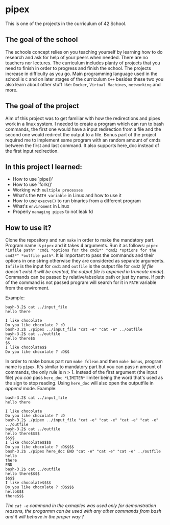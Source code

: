 # pipex
This is one of the projects in the curriculum of 42 School.

## The goal of the school
The schools concept relies on you teaching yourself by learning how to do research and ask for help of your peers when needed. There are no teachers nor lectures. The curriculum includes planty of projects that you need to finish in order to progress and finish the school. The projects increase in difficulty as you go. Main programming language used in the school is `C` and on later stages of the curriculum `C++` besides these two you also learn about other stuff like: `Docker`, `Virtual Machines`, `networking` and more.

## The goal of the project
Aim of this project was to get familiar with how the redirections and pipes work in a linux system. I needed to create a program which can run to bash commands, the first one would have a input redirection from a file and the second one would redirect the output to a file. Bonus part of the project required me to implement same program with an random amount of cmds between the first and last command. It also supports here_doc instead of the first input redirection.

## In this project I learned:
  - How to use `pipe()'
  - How to use `fork()'
  - Working with `multiple processes`
  - What's the `PATH variable` in Linux and how to use it
  - How to use `execve()` to run binaries from a different program
  - What's `enviroment` in Linux
  - Properly `managing pipes` to not leak fd
  
## How to use it?
Clone the repository and run `make` in order to make the mandatory part. Program name is `pipex` and it takes 4 arguments. Run it as follows: `pipex *infile path* "cmd1 *options for the cmd1*" "cmd2 *options for the cmd2*" *outfile path*`. It is important to pass the commands and their options in one string otherwise they are considered as separate arguments. `Infile` is the input for `cmd1` and `outfile` is the output file for `cmd2` (_if file doesn't exist it will be created_, _the output file is oppened in truncate mode_). Commands can be passed by relative/absolute path or just by name. If path of the command is not passed program will search for it in `PATH` variable from the enviroment.

Example:
```
bash-3.2$ cat ../input_file
hello there

I like chocolate
Do you like chocolate ? :D
bash-3.2$ ./pipex ../input_file "cat -e" "cat -e" ../outfile
bash-3.2$ cat ../outfile
hello there$$
$$
I like chocolate$$
Do you like chocolate ? :D$$
```
In order to make bonus part run `make fclean` and then `make bonus`, program name is `pipex`. It's similar to mandatory part but you can pass n amount of commands, the only rule is n > 1. Instead of the first argument (the input file) you _can_ pass `here_doc *LIMITER*` limiter being the word that's used as the sign to stop reading. Using `here_doc` will also open the outputfile in _append_ mode.
Example:
```
bash-3.2$ cat ../input_file
hello there

I like chocolate
Do you like chocolate ? :D
bash-3.2$ ./pipex ../input_file "cat -e" "cat -e" "cat -e" "cat -e" ../outfile
bash-3.2$ cat ../outfile
hello there$$$$
$$$$
I like chocolate$$$$
Do you like chocolate ? :D$$$$
bash-3.2$ ./pipex here_doc END "cat -e" "cat -e" "cat -e" ../outfile
hello
there
END
bash-3.2$ cat ../outfile
hello there$$$$
$$$$
I like chocolate$$$$
Do you like chocolate ? :D$$$$
hello$$$
there$$$
```

_The `cat -e` command in the exmaples was used only for demonstration reasons, the progarmm can be used with any other commands from bash and it will behave in the proper way ❗_
